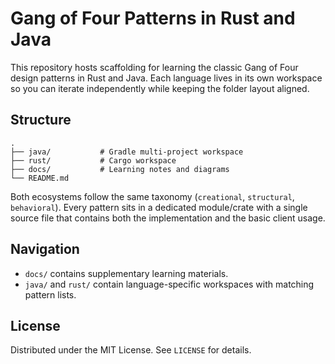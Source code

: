 # Gang of Four Patterns in Rust and Java

This repository hosts scaffolding for learning the classic Gang of Four design patterns in Rust and Java. Each language lives in its own workspace so you can iterate independently while keeping the folder layout aligned.

## Structure

```
.
├── java/           # Gradle multi-project workspace
├── rust/           # Cargo workspace
├── docs/           # Learning notes and diagrams
└── README.md
```

Both ecosystems follow the same taxonomy (`creational`, `structural`, `behavioral`). Every pattern sits in a dedicated module/crate with a single source file that contains both the implementation and the basic client usage.

## Navigation

- `docs/` contains supplementary learning materials.
- `java/` and `rust/` contain language-specific workspaces with matching pattern lists.

## License

Distributed under the MIT License. See `LICENSE` for details.
